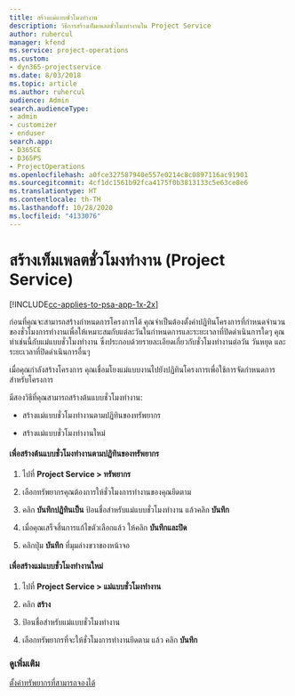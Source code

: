 ```yaml
---
title: สร้างแม่แบบชั่วโมงทำงาน
description: วิธีการสร้างเท็มเพลตชั่วโมงทำงานใน Project Service
author: ruhercul
manager: kfend
ms.service: project-operations
ms.custom:
- dyn365-projectservice
ms.date: 8/03/2018
ms.topic: article
ms.author: ruhercul
audience: Admin
search.audienceType:
- admin
- customizer
- enduser
search.app:
- D365CE
- D365PS
- ProjectOperations
ms.openlocfilehash: a0fce327587940e557e0214c8c0897116ac91901
ms.sourcegitcommit: 4cf1dc1561b92fca4175f0b3813133c5e63ce8e6
ms.translationtype: HT
ms.contentlocale: th-TH
ms.lasthandoff: 10/28/2020
ms.locfileid: "4133076"
---
```

# <a name="create-a-work-hours-template-project-service"></a>สร้างเท็มเพลตชั่วโมงทำงาน (Project Service)

[!INCLUDE[cc-applies-to-psa-app-1x-2x](../includes/cc-applies-to-psa-app-1x-2x.md)]

ก่อนที่คุณจะสามารถสร้างกำหนดการโครงการได้ คุณจำเป็นต้องตั้งค่าปฏิทินโครงการที่กำหนดจำนวนของชั่วโมงการทำงานเพื่อให้เหมาะสมกับแต่ละวันในกำหนดการและระยะเวลาที่ปิดดำเนินการใดๆ คุณทำเช่นนี้กับแม่แบบชั่วโมงทำงาน ซึ่งประกอบด้วยรายละเอียดเกี่ยวกับชั่วโมงทำงานต่อวัน วันหยุด และระยะเวลาที่ปิดดำเนินการอื่นๆ  
  
 เมื่อคุณกำลังสร้างโครงการ คุณเชื่อมโยงแม่แบบงานไปยังปฏิทินโครงการเพื่อใช้การจัดกำหนดการสำหรับโครงการ  
  
 มีสองวิธีที่คุณสามารถสร้างต้นแบบชั่วโมงทำงาน:  
  
-   สร้างแม่แบบชั่วโมงทำงานตามปฏิทินของทรัพยากร  
  
-   สร้างแม่แบบชั่วโมงทำงานใหม่  
  
#### <a name="to-create-a-work-hours-template-based-on-a-resources-calendar"></a>เพื่อสร้างต้นแบบชั่วโมงทำงานตามปฏิทินของทรัพยากร  
  
1.  ไปที่ **Project Service > ทรัพยากร**  
  
2.  เลือกทรัพยากรคุณต้องการให้ชั่วโมงการทำงานของคุณยึดตาม  
  
3.  คลิก **บันทึกปฏิทินเป็น** ป้อนชื่อสำหรับแม่แบบชั่วโมงทำงาน แล้วคลิก **บันทึก**  
  
4.  เมื่อคุณเสร็จสิ้นการแก้ไขตัวเลือกแล้ว ให้คลิก **บันทึกและปิด**  
  
5.  คลิกปุ่ม **บันทึก** ที่มุมล่างขวาของหน้าจอ  
  
#### <a name="to-create-a-new-work-hours-template"></a>เพื่อสร้างแม่แบบชั่วโมงทำงานใหม่  
  
1.  ไปที่ **Project Service > แม่แบบชั่วโมงทำงาน**  
  
2.  คลิก **สร้าง**  
  
3.  ป้อนชื่อสำหรับแม่แบบชั่วโมงทำงาน  
  
4.  เลือกทรัพยากรที่จะให้ชั่วโมงการทำงานยึดตาม แล้ว คลิก **บันทึก**  
  
### <a name="see-also"></a>ดูเพิ่มเติม  
 [ตั้งค่าทรัพยากรที่สามารถจองได้](../psa/set-up-resources.md)
